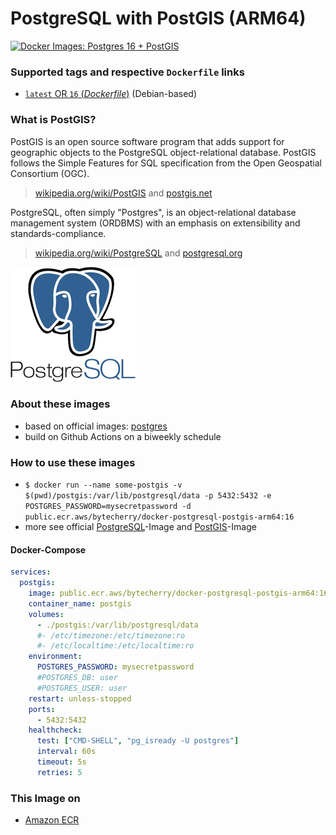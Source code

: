 # PostgreSQL with PostGIS (ARM64)

[![Docker Images: Postgres 16 + PostGIS](https://github.com/ByteCherry/docker-postgresql-postgis-arm64/actions/workflows/postgres16.yaml/badge.svg?branch=master)](https://github.com/ByteCherry/docker-postgresql-postgis-arm64/actions/workflows/postgres16.yaml)

### Supported tags and respective `Dockerfile` links

- [`latest` OR `16` (*Dockerfile*)](https://github.com/ByteCherry/docker-postgresql-postgis-arm64/blob/master/Dockerfile) (Debian-based)

### What is PostGIS?

PostGIS is an open source software program that adds support for geographic objects to the PostgreSQL object-relational database. PostGIS follows the Simple Features for SQL specification from the Open Geospatial Consortium (OGC).
> [wikipedia.org/wiki/PostGIS](https://en.wikipedia.org/wiki/PostGIS) and [postgis.net](http://postgis.net/)

PostgreSQL, often simply "Postgres", is an object-relational database management system (ORDBMS) with an emphasis on extensibility and standards-compliance.
> [wikipedia.org/wiki/PostgreSQL](https://en.wikipedia.org/wiki/PostgreSQL) and [postgresql.org](https://www.postgresql.org/)

![logo](https://raw.githubusercontent.com/docker-library/docs/master/postgres/logo.png)

### About these images

- based on official images: [postgres](https://hub.docker.com/_/postgres)
- build on Github Actions on a biweekly schedule

### How to use these images

- ``` $ docker run --name some-postgis -v $(pwd)/postgis:/var/lib/postgresql/data -p 5432:5432 -e POSTGRES_PASSWORD=mysecretpassword -d public.ecr.aws/bytecherry/docker-postgresql-postgis-arm64:16 ```
- more see official [PostgreSQL](https://hub.docker.com/_/postgres)-Image and [PostGIS](https://hub.docker.com/r/postgis/postgis)-Image

#### Docker-Compose

```yaml
services:
  postgis:
    image: public.ecr.aws/bytecherry/docker-postgresql-postgis-arm64:16
    container_name: postgis
    volumes:
      - ./postgis:/var/lib/postgresql/data
      #- /etc/timezone:/etc/timezone:ro
      #- /etc/localtime:/etc/localtime:ro
    environment:
      POSTGRES_PASSWORD: mysecretpassword
      #POSTGRES_DB: user
      #POSTGRES_USER: user
    restart: unless-stopped
    ports:
      - 5432:5432
    healthcheck:
      test: ["CMD-SHELL", "pg_isready -U postgres"]
      interval: 60s
      timeout: 5s
      retries: 5
```

### This Image on
* [Amazon ECR](https://gallery.ecr.aws/bytecherry/docker-postgresql-postgis-arm64)
